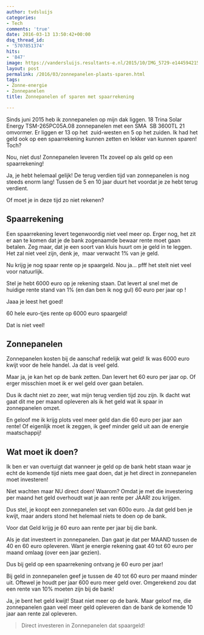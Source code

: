 ```yaml
---
author: tvdsluijs
categories:
- Tech
comments: 'true'
date: 2016-03-13 13:50:42+00:00
dsq_thread_id:
- '5707851374'
hits:
- '847'
image: https://vandersluijs.resultants-e.nl/2015/10/IMG_5729-e1445942152415-825x249.jpg
layout: post
permalink: /2016/03/zonnepanelen-plaats-sparen.html
tags:
- Zonne-energie
- Zonnepanelen
title: Zonnepanelen of sparen met spaarrekening

---
```

Sinds juni 2015 heb ik zonnepanelen op mijn dak liggen. 18 Trina Solar Energy TSM-265PC05A.08 zonnepanelen met een SMA  SB 3600TL 21 omvormer. Er liggen er 13 op het  zuid-westen en 5 op het zuiden. Ik had het geld ook op een spaarrekening kunnen zetten en lekker van kunnen sparen! Toch?

Nou, niet dus! Zonnepanelen leveren 11x zoveel op als geld op een spaarrekening!<!--more-->

Ja, je hebt helemaal gelijk! De terug verdien tijd van zonnepanelen is nog steeds enorm lang! Tussen de 5 en 10 jaar duurt het voordat je ze hebt terug verdient.

Of moet je in deze tijd zo niet rekenen?

## Spaarrekening

Een spaarrekening levert tegenwoordig niet veel meer op. Erger nog, het zit er aan te komen dat je de bank zogenaamde bewaar rente moet gaan betalen. Zeg maar, dat je een soort van kluis huurt om je geld in te leggen. Het zal niet veel zijn, denk je,  maar verwacht 1% van je geld.

Nu krijg je nog spaar rente op je spaargeld. Nou ja&#8230; pfff het stelt niet veel voor natuurlijk.

Stel je hebt 6000 euro op je rekening staan. Dat levert al snel met de huidige rente stand van 1% (en dan ben ik nog gul) 60 euro per jaar op !

Jaaa je leest het goed!

60 hele euro-tjes rente op 6000 euro spaargeld!

Dat is niet veel!

## Zonnepanelen

Zonnepanelen kosten bij de aanschaf redelijk wat geld! Ik was 6000 euro kwijt voor de hele handel. Ja dat is veel geld.

Maar ja, je kan het op de bank zetten. Dan levert het 60 euro per jaar op. Of erger misschien moet ik er wel geld over gaan betalen.

Dus ik dacht niet zo zeer, wat mijn terug verdien tijd zou zijn. Ik dacht wat gaat dit me per maand opleveren als ik het geld wat ik spaar in zonnepanelen omzet.

En geloof me ik krijg plots veel meer geld dan die 60 euro per jaar aan rente! Of eigenlijk moet ik zeggen, ik geef minder geld uit aan de energie maatschappij!

## Wat moet ik doen?

Ik ben er van overtuigt dat wanneer je geld op de bank hebt staan waar je echt de komende tijd niets mee gaat doen, dat je het direct in zonnepanelen moet investeren!

Niet wachten maar NU direct doen! Waarom? Omdat je met die investering per maand het geld overhoudt wat je aan rente per JAAR! zou krijgen.

Dus stel, je koopt een zonnepanelen set van 600o euro. Ja dat geld ben je kwijt, maar anders stond het helemaal niets te doen op de bank.

Voor dat Geld krijg je 60 euro aan rente per jaar bij die bank.

Als je dat investeert in zonnepanelen. Dan gaat je dat per MAAND tussen de 40 en 60 euro opleveren. Want je energie rekening gaat 40 tot 60 euro per maand omlaag (over een jaar gezien).

Dus bij geld op een spaarrekening ontvang je 60 euro per jaar!

Bij geld in zonnepanelen geef je tussen de 40 tot 60 euro per maand minder uit. Oftewel je houdt per jaar 600 euro meer geld over. Omgerekend zou dat een rente van 10% moeten zijn bij de bank!

Ja, je bent het geld kwijt! Staat niet meer op de bank. Maar geloof me, die zonnepanelen gaan veel meer geld opleveren dan de bank de komende 10 jaar aan rente zal opleveren.

> Direct investeren in Zonnepanelen dat spaargeld!
